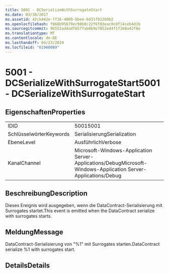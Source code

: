 ```yaml
---
title: 5001 - DCSerializeWithSurrogateStart
ms.date: 03/30/2017
ms.assetid: 42cb442e-ff16-4809-bbee-6d31f012b9b2
ms.openlocfilehash: f866b95679ec98b8c22f6f03eac0c8f14ceb4d1b
ms.sourcegitcommit: 9b552addadfb57fab0b9e7852ed4f1f1b8a42f8e
ms.translationtype: MT
ms.contentlocale: de-DE
ms.lasthandoff: 04/23/2019
ms.locfileid: "61968089"
---
```

# <a name="5001---dcserializewithsurrogatestart"></a><span data-ttu-id="66dbc-102">5001 - DCSerializeWithSurrogateStart</span><span class="sxs-lookup"><span data-stu-id="66dbc-102">5001 - DCSerializeWithSurrogateStart</span></span>
## <a name="properties"></a><span data-ttu-id="66dbc-103">Eigenschaften</span><span class="sxs-lookup"><span data-stu-id="66dbc-103">Properties</span></span>  
  
|||  
|-|-|  
|<span data-ttu-id="66dbc-104">ID</span><span class="sxs-lookup"><span data-stu-id="66dbc-104">ID</span></span>|<span data-ttu-id="66dbc-105">5001</span><span class="sxs-lookup"><span data-stu-id="66dbc-105">5001</span></span>|  
|<span data-ttu-id="66dbc-106">Schlüsselwörter</span><span class="sxs-lookup"><span data-stu-id="66dbc-106">Keywords</span></span>|<span data-ttu-id="66dbc-107">Serialisierung</span><span class="sxs-lookup"><span data-stu-id="66dbc-107">Serialization</span></span>|  
|<span data-ttu-id="66dbc-108">Ebene</span><span class="sxs-lookup"><span data-stu-id="66dbc-108">Level</span></span>|<span data-ttu-id="66dbc-109">Ausführlich</span><span class="sxs-lookup"><span data-stu-id="66dbc-109">Verbose</span></span>|  
|<span data-ttu-id="66dbc-110">Kanal</span><span class="sxs-lookup"><span data-stu-id="66dbc-110">Channel</span></span>|<span data-ttu-id="66dbc-111">Microsoft-Windows-Application Server-Applications/Debug</span><span class="sxs-lookup"><span data-stu-id="66dbc-111">Microsoft-Windows-Application Server-Applications/Debug</span></span>|  
  
## <a name="description"></a><span data-ttu-id="66dbc-112">Beschreibung</span><span class="sxs-lookup"><span data-stu-id="66dbc-112">Description</span></span>  
 <span data-ttu-id="66dbc-113">Dieses Ereignis wird ausgegeben, wenn die DataContract-Serialisierung mit Surrogates startet.</span><span class="sxs-lookup"><span data-stu-id="66dbc-113">This event is emitted when the DataContract serialize with surrogates starts.</span></span>  
  
## <a name="message"></a><span data-ttu-id="66dbc-114">Meldung</span><span class="sxs-lookup"><span data-stu-id="66dbc-114">Message</span></span>  
 <span data-ttu-id="66dbc-115">DataContract-Serialisierung von "%1" mit Surrogates starten.</span><span class="sxs-lookup"><span data-stu-id="66dbc-115">DataContract serialize %1 with surrogates start.</span></span>  
  
## <a name="details"></a><span data-ttu-id="66dbc-116">Details</span><span class="sxs-lookup"><span data-stu-id="66dbc-116">Details</span></span>
